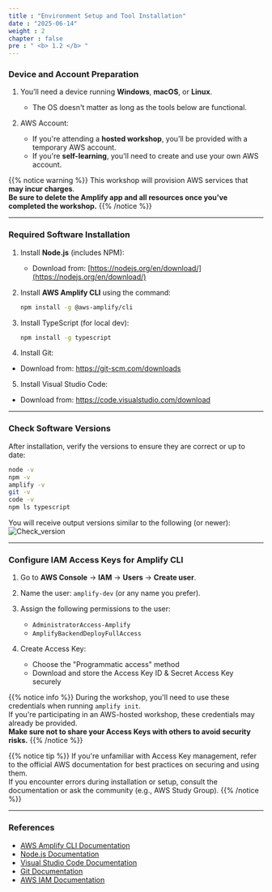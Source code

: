 ```yaml
---
title : "Environment Setup and Tool Installation"
date : "2025-06-14"
weight : 2 
chapter : false
pre : " <b> 1.2 </b> "
---
```


### Device and Account Preparation

1. You’ll need a device running **Windows**, **macOS**, or **Linux**.  
   + The OS doesn't matter as long as the tools below are functional.

2. AWS Account:
   + If you're attending a **hosted workshop**, you’ll be provided with a temporary AWS account.
   + If you're **self-learning**, you'll need to create and use your own AWS account.

{{% notice warning %}}
This workshop will provision AWS services that **may incur charges**.  
**Be sure to delete the Amplify app and all resources once you've completed the workshop.**
{{% /notice %}}

---

### Required Software Installation

1. Install **Node.js** (includes NPM):  
   + Download from: [https://nodejs.org/en/download/](https://nodejs.org/en/download/)

2. Install **AWS Amplify CLI** using the command:
   ```bash
   npm install -g @aws-amplify/cli
   ```
3. Install TypeScript (for local dev):
    ```bash
   npm install -g typescript
   ```
4. Install Git:  
+ Download from: https://git-scm.com/downloads

5. Install Visual Studio Code:  
+ Download from: https://code.visualstudio.com/download

---

### Check Software Versions
After installation, verify the versions to ensure they are correct or up to date:  

```bash
node -v
npm -v
amplify -v
git -v
code -v
npm ls typescript
```
You will receive output versions similar to the following (or newer):  
![Check_version](/images/1.introduction/check_version.png)

---

### Configure IAM Access Keys for Amplify CLI

1. Go to **AWS Console** → **IAM** → **Users** → **Create user**.

2. Name the user: `amplify-dev` (or any name you prefer).

3. Assign the following permissions to the user:
   + `AdministratorAccess-Amplify`
   + `AmplifyBackendDeployFullAccess`

4. Create Access Key:
   + Choose the "Programmatic access" method  
   + Download and store the Access Key ID & Secret Access Key securely

{{% notice info %}}
During the workshop, you'll need to use these credentials when running `amplify init`.  
If you're participating in an AWS-hosted workshop, these credentials may already be provided.  
**Make sure not to share your Access Keys with others to avoid security risks.**
{{% /notice %}}

{{% notice tip %}}
If you're unfamiliar with Access Key management, refer to the official AWS documentation for best practices on securing and using them.  
If you encounter errors during installation or setup, consult the documentation or ask the community (e.g., AWS Study Group).
{{% /notice %}}

---

### References
- [AWS Amplify CLI Documentation](https://docs.amplify.aws/cli/)
- [Node.js Documentation](https://nodejs.org/en/docs/)
- [Visual Studio Code Documentation](https://code.visualstudio.com/docs)
- [Git Documentation](https://git-scm.com/doc)
- [AWS IAM Documentation](https://docs.aws.amazon.com/IAM/latest/UserGuide/introduction.html)